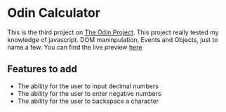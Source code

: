 # Odin Calculator

This is the third project on [The Odin Project](https://www.theodinproject.com/paths/foundations/courses/foundations/lessons/calculator). This project really tested my knowledge of javascript. DOM maninpulation, Events and Objects, just to name a few. You can find the live preview [here](https://itreykwondo.github.io/odin-calc/)

## Features to add

- The ability for the user to input decimal numbers
- The ability for the user to enter negative numbers
- The ability for the user to backspace a character
